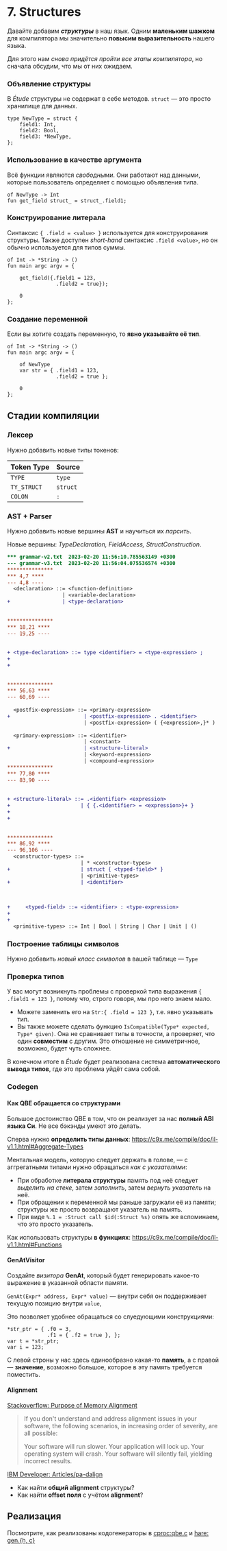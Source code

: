   
#  7. Structures

Давайте добавим ***структуры*** в наш язык. Одним **маленьким шажком** для
компилятора мы значительно **повысим выразительность** нашего языка.

Для этого нам *снова придётся пройти все этапы компилятора*, но сначала
обсудим, что мы от них ожидаем.

###  Объявление структуры

В *Étude* структуры не содержат в себе методов. `struct` — это просто
хранилище для данных.

```etude
type NewType = struct {
    field1: Int,
    field2: Bool,
    field3: *NewType,
};
```

### Использование в качестве аргумента

Всё функции являются *свободными*. Они работают над данными, которые
пользователь определяет с помощью объявления  типа.

```etude
of NewType -> Int
fun get_field struct_ = struct_.field1;
```

### Конструирование литерала

Синтаксис `{ .field = <value> }` используется для конструирования структуры.
Также доступен *short-hand* синтаксис `.field <value>`, но он обычно
используется для типов суммы.

```etude
of Int -> *String -> ()
fun main argc argv = {

    get_field({.field1 = 123, 
                .field2 = true});

    0
};
```

### Создание переменной

Если вы хотите создать переменную, то **явно указывайте её тип**.

```etude
of Int -> *String -> ()
fun main argc argv = {

    of NewType
    var str = { .field1 = 123, 
                .field2 = true };

    0
};
```

## Стадии компиляции

### Лексер

Нужно добавить новые типы токенов:

  | Token Type                 | Source                     |
  | -----------                | -------                    |
  | `TYPE`                     | `type`                     |
  | `TY_STRUCT`                | `struct`                   |
  | `COLON`                    | `:`                        |
  
### AST + Parser 

Нужно добавить новые вершины **AST** и научиться их *парсить*.

Новые вершины: *TypeDeclaration, FieldAccess, StructConstruction*.

```diff
*** grammar-v2.txt	2023-02-20 11:56:10.785563149 +0300
--- grammar-v3.txt	2023-02-20 11:56:04.075536574 +0300
***************
*** 4,7 ****
--- 4,8 ----
  <declaration> ::= <function-definition>
                  | <variable-declaration>
+                 | <type-declaration>
  
  
***************
*** 18,21 ****
--- 19,25 ----
  
  
+ <type-declaration> ::= type <identifier> = <type-expression> ;
+ 
+ 
  
  
***************
*** 56,63 ****
--- 60,69 ----
  
  <postfix-expression> ::= <primary-expression>
+                        | <postfix-expression> . <identifier>
                         | <postfix-expression> ( {<expression>,}* )
  
  <primary-expression> ::= <identifier>
                         | <constant>
+                        | <structure-literal>
                         | <keyword-expression>
                         | <compound-expression>
***************
*** 77,80 ****
--- 83,90 ----
  
  
+ <structure-literal> ::= .<identifier> <expression>
+                       | { {.<identifier> = <expression>}+ }
+ 
+ 
  
  
***************
*** 86,92 ****
--- 96,106 ----
  <constructor-types> ::= 
                        | * <constructor-types> 
+                       | struct { <typed-field>* } 
                        | <primitive-types>
+                       | <identifier>

  
  
+     <typed-field> ::= <identifier> : <type-expression>
+ 
+ 
  <primitive-types> ::= Int | Bool | String | Char | Unit | ()  
```

###  Построение таблицы символов

Нужно добавить *новый класс символов* в вашей таблице — `Type`

###  Проверка типов

У вас могут возникнуть проблемы с проверкой типа выражения `{ .field1 = 123 }`,
потому что, строго говоря, мы про него знаем мало. 

- Можете заменить его на `Str:{ .field = 123 }`, т.е. явно указывать тип. 
- Вы также можете сделать функцию `IsCompatible(Type* expected, Type* given)`.
  Она не сравнивает типы в точности, а проверяет, что один **совместим** с
  другим. Это отношение не симметричное, возможно, будет чуть сложнее.

В конечном итоге в *Étude* будет реализована система **автоматического вывода
типов**, где это проблема уйдёт сама собой.


### Codegen

#### Как QBE обращается со структурами

Большое достоинство QBE в том, что он реализует за нас **полный ABI языка Си**.
Не все бэкэнды умеют это делать.

Сперва нужно **определить типы данных**:
https://c9x.me/compile/doc/il-v1.1.html#Aggregate-Types

Ментальная модель, которую следует держать в голове, — с аггрегатными типами
нужно обращаться *как с указателями*:

- При обработке **литерала структуры** память под неё следует *выделить на
  стеке*, затем *заполнить*, затем *вернуть указатель* на неё. 
- При обращении к переменной мы раньше загружали её из памяти; структуры же
  просто возвращают указатель на память.
- При виде `%.1 = :Struct call $id(:Struct %s)` опять же вспоминаем, что это
  просто указатель.

Как использовать структуры **в функциях**:
https://c9x.me/compile/doc/il-v1.1.html#Functions

#### GenAtVisitor

Создайте *визитора* **GenAt**, который будет генерировать какое-то выражение в
указанной области памяти. 

`GenAt(Expr* address, Expr* value)` — внутри себя он поддерживает текущую
позицию внутри `value`,

Это позволяет удобнее обращаться со слуедующими конструкциями:

```etude
*str_ptr = { .f0 = 3, 
             .f1 = { .f2 = true }, };
var t = *str_ptr;
var i = 123;
```

С левой строны у нас здесь единообразно какая-то **память**, а с правой —
**значение**, возможно большое, которое в эту память требуется поместить.

#### Alignment

[Stackoverflow: Purpose of Memory Alignment](https://stackoverflow.com/questions/381244/purpose-of-memory-alignment?rq=1)

> If you don't understand and address alignment issues in your software, the
> following scenarios, in increasing order of severity, are all possible:
> 
> Your software will run slower.
> Your application will lock up.
> Your operating system will crash.
> Your software will silently fail, yielding incorrect results.

[IBM Developer: Articles/pa-dalign](https://developer.ibm.com/articles/pa-dalign/)

- Как найти **общий alignment** структуры?
- Как найти **offset поля** с учётом **alignment**?

##  Реализация

Посмотрите, как реализованы кодогенераторы в [cproc:qbe.c](https://github.com/michaelforney/cproc/blob/master/qbe.c) и [hare:
gen.{h, c}](https://git.sr.ht/~sircmpwn/harec/tree/master/item/include/gen.h)
